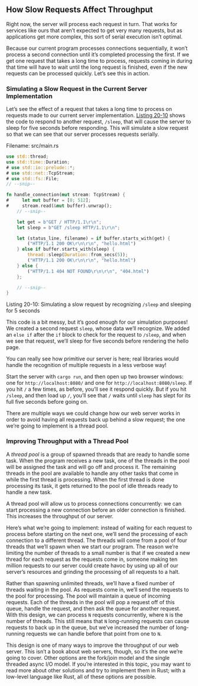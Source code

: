 ## How Slow Requests Affect Throughput

Right now, the server will process each request in turn. That works for
services like ours that aren’t expected to get very many requests, but as
applications get more complex, this sort of serial execution isn’t optimal.

Because our current program processes connections sequentially, it won’t
process a second connection until it’s completed processing the first. If we
get one request that takes a long time to process, requests coming in during
that time will have to wait until the long request is finished, even if the new
requests can be processed quickly. Let’s see this in action.

### Simulating a Slow Request in the Current Server Implementation

Let’s see the effect of a request that takes a long time to process on requests
made to our current server implementation. [Listing 20-10][Listing-20-10] shows the code to
respond to another request, `/sleep`, that will cause the server to sleep for
five seconds before responding. This will simulate a slow request so that we
can see that our server processes requests serially.

<span class="filename">Filename: src/main.rs</span>

[Listing-20-10]: #Listing-20-10
<a name="Listing-20-10"></a>

```rust
use std::thread;
use std::time::Duration;
# use std::io::prelude::*;
# use std::net::TcpStream;
# use std::fs::File;
// --snip--

fn handle_connection(mut stream: TcpStream) {
#     let mut buffer = [0; 512];
#     stream.read(&mut buffer).unwrap();
    // --snip--

    let get = b"GET / HTTP/1.1\r\n";
    let sleep = b"GET /sleep HTTP/1.1\r\n";

    let (status_line, filename) = if buffer.starts_with(get) {
        ("HTTP/1.1 200 OK\r\n\r\n", "hello.html")
    } else if buffer.starts_with(sleep) {
        thread::sleep(Duration::from_secs(5));
        ("HTTP/1.1 200 OK\r\n\r\n", "hello.html")
    } else {
        ("HTTP/1.1 404 NOT FOUND\r\n\r\n", "404.html")
    };

    // --snip--
}
```

<span class="caption">Listing 20-10: Simulating a slow request by recognizing
`/sleep` and sleeping for 5 seconds</span>

This code is a bit messy, but it’s good enough for our simulation purposes! We
created a second request `sleep`, whose data we’ll recognize. We added an `else
if` after the `if` block to check for the request to `/sleep`, and when we see
that request, we’ll sleep for five seconds before rendering the hello page.

You can really see how primitive our server is here; real libraries would
handle the recognition of multiple requests in a less verbose way!

Start the server with `cargo run`, and then open up two browser windows: one
for `http://localhost:8080/` and one for `http://localhost:8080/sleep`. If
you hit `/` a few times, as before, you’ll see it respond quickly. But if you
hit `/sleep`, and then load up `/`, you’ll see that `/` waits until `sleep`
has slept for its full five seconds before going on.

There are multiple ways we could change how our web server works in order to
avoid having all requests back up behind a slow request; the one we’re going to
implement is a thread pool.

### Improving Throughput with a Thread Pool

A *thread pool* is a group of spawned threads that are ready to handle some
task. When the program receives a new task, one of the threads in the pool will
be assigned the task and will go off and process it. The remaining threads in
the pool are available to handle any other tasks that come in while the first
thread is processing. When the first thread is done processing its task, it
gets returned to the pool of idle threads ready to handle a new task.

A thread pool will allow us to process connections concurrently: we can start
processing a new connection before an older connection is finished. This
increases the throughput of our server.

Here’s what we’re going to implement: instead of waiting for each request to
process before starting on the next one, we’ll send the processing of each
connection to a different thread. The threads will come from a pool of four
threads that we’ll spawn when we start our program. The reason we’re limiting
the number of threads to a small number is that if we created a new thread for
each request as the requests come in, someone making ten million requests to
our server could create havoc by using up all of our server’s resources and
grinding the processing of all requests to a halt.

Rather than spawning unlimited threads, we’ll have a fixed number of threads
waiting in the pool. As requests come in, we’ll send the requests to the pool
for processing. The pool will maintain a queue of incoming requests. Each of
the threads in the pool will pop a request off of this queue, handle the
request, and then ask the queue for another request. With this design, we can
process `N` requests concurrently, where `N` is the number of threads. This
still means that `N` long-running requests can cause requests to back up in the
queue, but we’ve increased the number of long-running requests we can handle
before that point from one to `N`.

This design is one of many ways to improve the throughput of our web server.
This isn’t a book about web servers, though, so it’s the one we’re going to
cover. Other options are the fork/join model and the single threaded async I/O
model. If you’re interested in this topic, you may want to read more about
other solutions and try to implement them in Rust; with a low-level language
like Rust, all of these options are possible.
